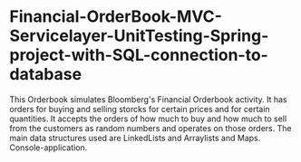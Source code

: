 # Financial-OrderBook-MVC-Servicelayer-UnitTesting-Spring-project-with-SQL-connection-to-database

This Orderbook simulates Bloomberg's Financial Orderbook activity. It has orders for buying and selling storcks for certain prices and for certain quantities. 
It accepts the orders of how much to buy and how much to sell from the customers as random numbers and operates on those orders. 
The main data structures used are LinkedLists and Arraylists and Maps. Console-application. 
